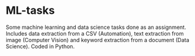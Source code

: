 # ML-tasks
Some machine learning and data science tasks done as an assignment. Includes data extraction from a CSV (Automation), text extraction from image (Computer Vision) and keyword extraction from a document (Data Science). Coded in Python.
